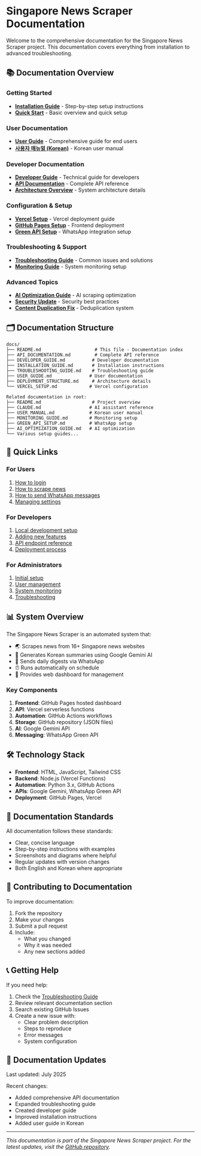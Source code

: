 # Singapore News Scraper Documentation

Welcome to the comprehensive documentation for the Singapore News Scraper project. This documentation covers everything from installation to advanced troubleshooting.

## 📚 Documentation Overview

### Getting Started
- **[Installation Guide](./INSTALLATION_GUIDE.md)** - Step-by-step setup instructions
- **[Quick Start](../README.md)** - Basic overview and quick setup

### User Documentation
- **[User Guide](./USER_GUIDE.md)** - Comprehensive guide for end users
- **[사용자 매뉴얼 (Korean)](../USER_MANUAL.md)** - Korean user manual

### Developer Documentation
- **[Developer Guide](./DEVELOPER_GUIDE.md)** - Technical guide for developers
- **[API Documentation](./API_DOCUMENTATION.md)** - Complete API reference
- **[Architecture Overview](./DEPLOYMENT_STRUCTURE.md)** - System architecture details

### Configuration & Setup
- **[Vercel Setup](./VERCEL_SETUP.md)** - Vercel deployment guide
- **[GitHub Pages Setup](../GITHUB_PAGES_SETUP.md)** - Frontend deployment
- **[Green API Setup](../GREEN_API_SETUP.md)** - WhatsApp integration setup

### Troubleshooting & Support
- **[Troubleshooting Guide](./TROUBLESHOOTING_GUIDE.md)** - Common issues and solutions
- **[Monitoring Guide](../MONITORING_GUIDE.md)** - System monitoring setup

### Advanced Topics
- **[AI Optimization Guide](../AI_OPTIMIZATION_GUIDE.md)** - AI scraping optimization
- **[Security Update](../SECURITY_UPDATE.md)** - Security best practices
- **[Content Duplication Fix](../CONTENT_DUPLICATION_FIX.md)** - Deduplication system

## 🗂️ Documentation Structure

```
docs/
├── README.md                    # This file - Documentation index
├── API_DOCUMENTATION.md         # Complete API reference
├── DEVELOPER_GUIDE.md          # Developer documentation
├── INSTALLATION_GUIDE.md       # Installation instructions
├── TROUBLESHOOTING_GUIDE.md    # Troubleshooting guide
├── USER_GUIDE.md              # User documentation
├── DEPLOYMENT_STRUCTURE.md     # Architecture details
└── VERCEL_SETUP.md            # Vercel configuration

Related documentation in root:
├── README.md                   # Project overview
├── CLAUDE.md                  # AI assistant reference
├── USER_MANUAL.md             # Korean user manual
├── MONITORING_GUIDE.md        # Monitoring setup
├── GREEN_API_SETUP.md         # WhatsApp setup
├── AI_OPTIMIZATION_GUIDE.md   # AI optimization
└── Various setup guides...
```

## 🚀 Quick Links

### For Users
1. [How to login](./USER_GUIDE.md#로그인)
2. [How to scrape news](./USER_GUIDE.md#뉴스-스크래핑)
3. [How to send WhatsApp messages](./USER_GUIDE.md#whatsapp-전송)
4. [Managing settings](./USER_GUIDE.md#설정-관리)

### For Developers
1. [Local development setup](./DEVELOPER_GUIDE.md#development-setup)
2. [Adding new features](./DEVELOPER_GUIDE.md#adding-new-features)
3. [API endpoint reference](./API_DOCUMENTATION.md#api-endpoints-overview)
4. [Deployment process](./DEVELOPER_GUIDE.md#deployment)

### For Administrators
1. [Initial setup](./INSTALLATION_GUIDE.md#quick-start-15-minutes)
2. [User management](./USER_GUIDE.md#사용자-관리)
3. [System monitoring](../MONITORING_GUIDE.md)
4. [Troubleshooting](./TROUBLESHOOTING_GUIDE.md#quick-diagnostics)

## 📊 System Overview

The Singapore News Scraper is an automated system that:
- 🌏 Scrapes news from 16+ Singapore news websites
- 🤖 Generates Korean summaries using Google Gemini AI
- 📱 Sends daily digests via WhatsApp
- ⏰ Runs automatically on schedule
- 🔧 Provides web dashboard for management

### Key Components
1. **Frontend**: GitHub Pages hosted dashboard
2. **API**: Vercel serverless functions
3. **Automation**: GitHub Actions workflows
4. **Storage**: GitHub repository (JSON files)
5. **AI**: Google Gemini API
6. **Messaging**: WhatsApp Green API

## 🛠️ Technology Stack

- **Frontend**: HTML, JavaScript, Tailwind CSS
- **Backend**: Node.js (Vercel Functions)
- **Automation**: Python 3.x, GitHub Actions
- **APIs**: Google Gemini, WhatsApp Green API
- **Deployment**: GitHub Pages, Vercel

## 📝 Documentation Standards

All documentation follows these standards:
- Clear, concise language
- Step-by-step instructions with examples
- Screenshots and diagrams where helpful
- Regular updates with version changes
- Both English and Korean where appropriate

## 🤝 Contributing to Documentation

To improve documentation:
1. Fork the repository
2. Make your changes
3. Submit a pull request
4. Include:
   - What you changed
   - Why it was needed
   - Any new sections added

## 📞 Getting Help

If you need help:
1. Check the [Troubleshooting Guide](./TROUBLESHOOTING_GUIDE.md)
2. Review relevant documentation section
3. Search existing GitHub Issues
4. Create a new issue with:
   - Clear problem description
   - Steps to reproduce
   - Error messages
   - System configuration

## 🔄 Documentation Updates

Last updated: July 2025

Recent changes:
- Added comprehensive API documentation
- Expanded troubleshooting guide
- Created developer guide
- Improved installation instructions
- Added user guide in Korean

---

*This documentation is part of the Singapore News Scraper project. For the latest updates, visit the [GitHub repository](https://github.com/djyalu/singapore_news_github).*